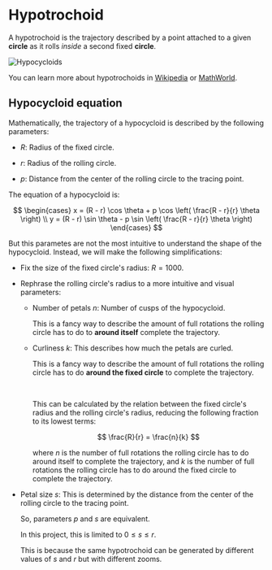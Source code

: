 # Hypotrochoid

A hypotrochoid is the trajectory described by a point attached to a given **circle** as it rolls _inside_ a second fixed **circle**.

![Hypocycloids](https://mathworld.wolfram.com/images/gifs/hypocr.gif)

You can learn more about hypotrochoids in [Wikipedia](https://en.wikipedia.org/wiki/Hypocycloid) or [MathWorld](https://mathworld.wolfram.com/Hypocycloid.html).

## Hypocycloid equation

Mathematically, the trajectory of a hypocycloid is described by the following parameters:

- $R$: Radius of the fixed circle.

- $r$: Radius of the rolling circle.

- $p$: Distance from the center of the rolling circle to the tracing point.

The equation of a hypocycloid is:

$$
\begin{cases}
x = (R - r) \cos \theta + p \cos \left( \frac{R - r}{r} \theta \right) \\
y = (R - r) \sin \theta - p \sin \left( \frac{R - r}{r} \theta \right)
\end{cases}
$$

But this parametes are not the most intuitive to understand the shape of the hypocycloid. Instead, we will make the following simplifications:

- Fix the size of the fixed circle's radius: $R = 1000$.

- Rephrase the rolling circle's radius to a more intuitive and visual parameters:

  - Number of petals $n$: Number of cusps of the hypocycloid.

    This is a fancy way to describe the amount of full rotations the rolling circle has to do to **around itself** complete the trajectory.

  - Curliness $k$: This describes how much the petals are curled.

    This is a fancy way to describe the amount of full rotations the rolling circle has to do **around the fixed circle** to complete the trajectory.

    <br />

    This can be calculated by the relation between the fixed circle's radius and the rolling circle's radius, reducing the following fraction to its lowest terms:

    $$
    \frac{R}{r} = \frac{n}{k}
    $$

    where $n$ is the number of full rotations the rolling circle has to do around itself to complete the trajectory, and $k$ is the number of full rotations the rolling circle has to do around the fixed circle to complete the trajectory.

- Petal size $s$: This is determined by the distance from the center of the rolling circle to the tracing point.

  So, parameters $p$ and $s$ are equivalent.

  In this project, this is limited to $0 \leq s \leq r$.

  This is because the same hypotrochoid can be generated by different values of $s$ and $r$ but with different zooms.
